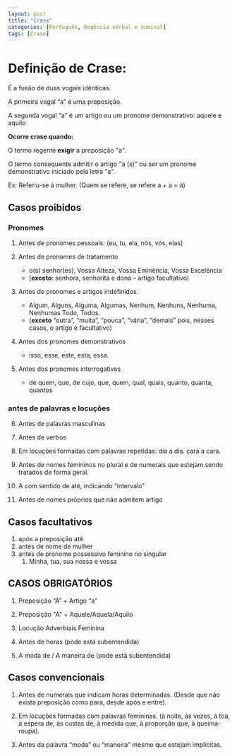 ```yaml
---
layout: post
title: "Crase"
categories: [Português, Regência verbal e nominal]
tags: [Crase]
---
```


# Definição de Crase:

É a fusão de duas vogais idênticas.

A primeira vogal “a” é uma preposição.

A segunda vogal “a” é um artigo ou um pronome demonstrativo: aquele e aquilo

**Ocorre crase quando:**

O termo regente **exigir** a preposição "a".

O termo consequente admitir o artigo "a (s)" ou ser um pronome demonstrativo iniciado pela letra "a".

Ex: Referiu-se á mulher. (Quem se refere, se refere a + a = à)

## Casos proibidos

### Pronomes

1. Antes de pronomes pessoais: (eu, tu, ela, nós, vós, elas)

2. Antes de pronomes de tratamento
   - o(s) senhor(es), Vossa Alteza, Vossa Eminência, Vossa Excelência 
   - (**exceto**: senhora, senhorita e dona – artigo facultativo)

3. Antes de pronomes e artigos indefinidos. 
   - Algum, Alguns, Alguma, Algumas, Nenhum, Nenhuns, Nenhuma, Nenhumas Todo, Todos. 
   - (**exceto** “outra”, “muita”, “pouca”, “vária”, “demais” pois, nesses casos, o artigo é facultativo)

4. Antes dos pronomes demonstrativos
   - isso, esse, este, esta, essa.

5. Antes dos pronomes interrogativos
   - de quem, que, de cujo, que, quem, qual, quais, quanto, quanta, quantos

### antes de palavras e locuções

6. Antes de palavras masculinas

7. Antes de verbos

8. Em locuções formadas com palavras repetidas: dia a dia. cara a cara.

9.  Antes de nomes femininos no plural e de numerais que estejam sendo tratados de forma geral.

10. A com sentido de até, indicando “intervalo”

11. Antes de nomes próprios que não admitem artigo

## Casos facultativos

1. após a preposição até
2. antes de nome de mulher
3. antes de pronome possessivo feminino no singular
   1. Minha, tua, sua nossa e vossa

## CASOS OBRIGATÓRIOS

1. Preposição “A” + Artigo “a”

2. Preposição "A" + Aquele/Aquela/Aquilo

3. Locução Adverbiais Feminina

4. Antes de horas (pode está subentendida)

5. A moda de / A maneira de (pode está subentendida)

## Casos convencionais

1. Antes de numerais que indicam horas determinadas. (Desde que não exista preposição como para, desde após e entre).

2. Em locuções formadas com palavras femininas. (à noite, às vezes, à toa, à espera de, às custas de, à medida que, à proporção que, à queima-roupa).

3. Antes da palavra “moda” ou “maneira” mesmo que estejam implícitas.
